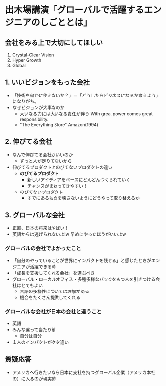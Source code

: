 # 出木場講演「グローバルで活躍するエンジニアのしごととは」

## 会社をみる上で大切にしてほしい

1. Crystal-Clear Vision
2. Hyper Growth
3. Global

## 1. いいビジョンをもった会社

- 「技術を何かに使えないか？」＝「どうしたらビジネスになるか考えよう」になりがち。
- なぜビジョンが大事なのか
	- 大いなる力には大いなる責任が伴う With great power comes great responsibility.
	- "The Everything Store" Amazon(1994)

## 2. 伸びてる会社

- なんで伸びてる会社がいいのか
	- ずっと人が足りてないから
- 伸びてるプロダクトとのびてないプロダクトの違い
	- **のびてるプロダクト**
		- 新しいアイディアをベースにどんどんつくられていく
		- チャンスがまわってきやすい！
	- のびてないプロダクト
		- すでにあるものを壊さないようにどうやって取り替えるか

## 3. グローバルな会社

- 正直、日本の将来はやばい！
- 英語からは逃げられないよ!w 早めにやったほうがいいよw

### グローバルの会社でよかったこと

- 「自分のやっていることが世界にインパクトを残せる」と感じたときがエンジニアが活躍できる時
- 「成長を支援してくれる会社」を選ぶべき
- グローバル・ローカルオフィス・多種多様なバックをもつ人を引きつける会社はとてもよい
	- 言語の多様性については理解がある
	- 機会をたくさん提供してくれる

### グローバルな会社が日本の会社と違うこと

- 英語
- みんな違って当たり前
	- 自分は自分
- １人のインパクトがケタ違い

## 質疑応答

- アメリカへ行きたいなら日本に支社を持つグローバル企業（アメリカ本社の）に入るのが現実的

